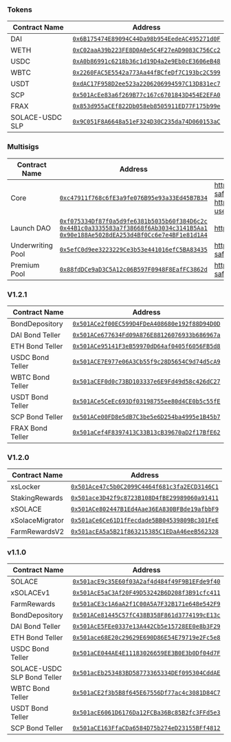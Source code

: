 ### Tokens

| Contract Name                | Address                                      |
|------------------------------|----------------------------------------------|
| DAI                          | [`0x6B175474E89094C44Da98b954EedeAC495271d0F`](https://etherscan.io/address/0x6B175474E89094C44Da98b954EedeAC495271d0F) |
| WETH                         | [`0xC02aaA39b223FE8D0A0e5C4F27eAD9083C756Cc2`](https://etherscan.io/address/0xC02aaA39b223FE8D0A0e5C4F27eAD9083C756Cc2) |
| USDC                         | [`0xA0b86991c6218b36c1d19D4a2e9Eb0cE3606eB48`](https://etherscan.io/address/0xA0b86991c6218b36c1d19D4a2e9Eb0cE3606eB48) |
| WBTC                         | [`0x2260FAC5E5542a773Aa44fBCfeDf7C193bc2C599`](https://etherscan.io/address/0x2260FAC5E5542a773Aa44fBCfeDf7C193bc2C599) |
| USDT                         | [`0xdAC17F958D2ee523a2206206994597C13D831ec7`](https://etherscan.io/address/0xdAC17F958D2ee523a2206206994597C13D831ec7) |
| SCP                          | [`0x501AcEe83a6f269B77c167c6701843D454E2EFA0`](https://etherscan.io/address/0x501AcEe83a6f269B77c167c6701843D454E2EFA0) |
| FRAX                         | [`0x853d955aCEf822Db058eb8505911ED77F175b99e`](https://etherscan.io/address/0x853d955aCEf822Db058eb8505911ED77F175b99e) |
| SOLACE-USDC SLP              | [`0x9C051F8A6648a51eF324D30C235da74D060153aC`](https://etherscan.io/address/0x9C051F8A6648a51eF324D30C235da74D060153aC) |

### Multisigs

| Contract Name                | Address                                      | Links |
|------------------------------|----------------------------------------------|-------|
| Core                         | [`0xc47911f768c6fE3a9fe076B95e93a33Ed45B7B34`](https://etherscan.io/address/0xc47911f768c6fE3a9fe076B95e93a33Ed45B7B34) | https://gnosis-safe.io/app/eth:0xc47911f768c6fE3a9fe076B95e93a33Ed45B7B34 https://app.coinshift.xyz/#/verify-user/0xc47911f768c6fE3a9fe076B95e93a33Ed45B7B34 |
| Launch DAO                   | [`0xf075334Df87f0a5d9fe6381b5035b60f384D6c2c`](https://etherscan.io/address/0xf075334Df87f0a5d9fe6381b5035b60f384D6c2c) [`0x44B1c0a3335583a7f38668f6Ab3034c3141B5Aa1`](https://etherscan.io/address/0x44B1c0a3335583a7f38668f6Ab3034c3141B5Aa1)  [`0x90e188Ae5028dEA253d4Bf0Cc6e7e4BF1e81d1A4`](https://etherscan.io/address/0x90e188Ae5028dEA253d4Bf0Cc6e7e4BF1e81d1A4) | https://client.aragon.org/#/solacelaunch/ |
| Underwriting Pool            | [`0x5efC0d9ee3223229Ce3b53e441016efC5BA83435`](https://etherscan.io/address/0x5efC0d9ee3223229Ce3b53e441016efC5BA83435) | https://gnosis-safe.io/app/eth:0x5efC0d9ee3223229Ce3b53e441016efC5BA83435 |
| Premium Pool                 | [`0x88fdDCe9aD3C5A12c06B597F0948F8EafFC3862d`](https://etherscan.io/address/0x88fdDCe9aD3C5A12c06B597F0948F8EafFC3862d) | https://gnosis-safe.io/app/eth:0x88fdDCe9aD3C5A12c06B597F0948F8EafFC3862d |

### V1.2.1

| Contract Name                | Address                                      |
|------------------------------|----------------------------------------------|
| BondDepository               | [`0x501ACe2f00EC599D4FDeA408680e192f88D94D0D`](https://etherscan.io/address/0x501ACe2f00EC599D4FDeA408680e192f88D94D0D) |
| DAI Bond Teller              | [`0x501ACe677634Fd09A876E88126076933b686967a`](https://etherscan.io/address/0x501ACe677634Fd09A876E88126076933b686967a) |
| ETH Bond Teller              | [`0x501ACe95141F3eB59970dD64af0405f6056FB5d8`](https://etherscan.io/address/0x501ACe95141F3eB59970dD64af0405f6056FB5d8) |
| USDC Bond Teller             | [`0x501ACE7E977e06A3Cb55f9c28D5654C9d74d5cA9`](https://etherscan.io/address/0x501ACE7E977e06A3Cb55f9c28D5654C9d74d5cA9) |
| WBTC Bond Teller             | [`0x501aCEF0d0c73BD103337e6E9Fd49d58c426dC27`](https://etherscan.io/address/0x501aCEF0d0c73BD103337e6E9Fd49d58c426dC27) |
| USDT Bond Teller             | [`0x501ACe5CeEc693Df03198755ee80d4CE0b5c55fE`](https://etherscan.io/address/0x501ACe5CeEc693Df03198755ee80d4CE0b5c55fE) |
| SCP Bond Teller              | [`0x501ACe00FD8e5dB7C3be5e6D254ba4995e1B45b7`](https://etherscan.io/address/0x501ACe00FD8e5dB7C3be5e6D254ba4995e1B45b7) |
| FRAX Bond Teller             | [`0x501aCef4F8397413C33B13cB39670aD2f17BfE62`](https://etherscan.io/address/0x501aCef4F8397413C33B13cB39670aD2f17BfE62) |

### V1.2.0

| Contract Name                | Address                                      |
|------------------------------|----------------------------------------------|
| xsLocker                     | [`0x501Ace47c5b0C2099C4464f681c3fa2ECD3146C1`](https://etherscan.io/address/0x501Ace47c5b0C2099C4464f681c3fa2ECD3146C1) |
| StakingRewards               | [`0x501ace3D42f9c8723B108D4fBE29989060a91411`](https://etherscan.io/address/0x501ace3D42f9c8723B108D4fBE29989060a91411) |
| xSOLACE                      | [`0x501ACe802447B1Ed4Aae36EA830BFBde19afbbF9`](https://etherscan.io/address/0x501ACe802447B1Ed4Aae36EA830BFBde19afbbF9) |
| xSolaceMigrator              | [`0x501aCe6Ce61D1fFecdade5BB04539809Bc301FeE`](https://etherscan.io/address/0x501aCe6Ce61D1fFecdade5BB04539809Bc301FeE) |
| FarmRewardsV2                | [`0x501acEA5a5B21f863215385C1EDaA46eeB562328`](https://etherscan.io/address/0x501acEA5a5B21f863215385C1EDaA46eeB562328) |

### v1.1.0

| Contract Name                | Address                                      |
|------------------------------|----------------------------------------------|
| SOLACE                       | [`0x501acE9c35E60f03A2af4d484f49F9B1EFde9f40`](https://etherscan.io/address/0x501acE9c35E60f03A2af4d484f49F9B1EFde9f40) |
| xSOLACEv1                    | [`0x501AcE5aC3Af20F49D53242B6D208f3B91cfc411`](https://etherscan.io/address/0x501AcE5aC3Af20F49D53242B6D208f3B91cfc411) |
| FarmRewards                  | [`0x501aCE3c1A6aA2f1C00A5A7F32B171e648e542F9`](https://etherscan.io/address/0x501aCE3c1A6aA2f1C00A5A7F32B171e648e542F9) |
| BondDepository               | [`0x501ACe81445C57fC438B358F861d3774199cE13c`](https://etherscan.io/address/0x501ACe81445C57fC438B358F861d3774199cE13c) |
| DAI Bond Teller              | [`0x501AcE5FEe0337e13A442Cb5e15728EE0e8b3F29`](https://etherscan.io/address/0x501AcE5FEe0337e13A442Cb5e15728EE0e8b3F29) |
| ETH Bond Teller              | [`0x501ace68E20c29629E690D86E54E79719e2Fc5e8`](https://etherscan.io/address/0x501ace68E20c29629E690D86E54E79719e2Fc5e8) |
| USDC Bond Teller             | [`0x501aCE044AE4E11183026659EE3B0E3b0Df04d7F`](https://etherscan.io/address/0x501aCE044AE4E11183026659EE3B0E3b0Df04d7F) |
| SOLACE-USDC SLP Bond Teller  | [`0x501acEb253483BD58773365334DEf095304CddAE`](https://etherscan.io/address/0x501acEb253483BD58773365334DEf095304CddAE) |
| WBTC Bond Teller             | [`0x501aCE2f3b5B8f645E67556Df77ac4c3081D84C7`](https://etherscan.io/address/0x501aCE2f3b5B8f645E67556Df77ac4c3081D84C7) |
| USDT Bond Teller             | [`0x501acE6061D6176Da12FCBa36Bc85B2fc3FFd5e3`](https://etherscan.io/address/0x501acE6061D6176Da12FCBa36Bc85B2fc3FFd5e3) |
| SCP Bond Teller              | [`0x501aCE163FfaCDa6584D75b274eD23155BFf4812`](https://etherscan.io/address/0x501aCE163FfaCDa6584D75b274eD23155BFf4812) |
